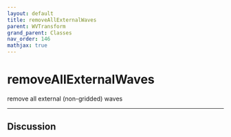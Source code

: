 ```yaml
---
layout: default
title: removeAllExternalWaves
parent: WVTransform
grand_parent: Classes
nav_order: 146
mathjax: true
---
```


#  removeAllExternalWaves

remove all external (non-gridded) waves


---

## Discussion

  
